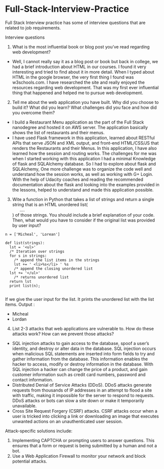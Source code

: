 # Full-Stack-Interview-Practice
Full Stack Interview practice has some of interview questions that are related to job requirements. 

Interview questions

1. What is the most influential book or blog post you’ve read regarding web  development?
  - Well, I cannot really say it as a blog post or book but back in college, we had a brief introduction about HTML in our courses. I found it very interesting and tried to find about it in more detail. 
   When I typed about HTML in the google browser, the very first thing I found was w3schools.com.  I have researched the site and really enjoyed the resources regarding web development. 
   That was my first ever influential thing that happened and helped me to pursue web development.
  
2. Tell me about the web application you have built. Why did you choose to build it? What did you learn? What challenges did you face and how did you overcome them?
 -  I build a Restaurant Menu application as the part of the Full Stack nanodegree and hosted it on AWS server. The application basically shows the list of restaurants
    and their menus.
 - I have used Flask framework in this application,  learned about RESTful APIs that serve JSON and XML output, and front-end HTML/CSS/JS that renders the Restaurants and their Menus. In this application, I have also learned how the session and routing works.
   The challenges for me was when I started working with this application I had a minimal Knowledge of flask and SQLAlchemy database. So I had to explore about flask and SQLAlchemy,  One more challenge was to organize the code well and understand how the session works, as well as working with G+ Login. With the help of Udacity coaches and reading the recommended documentation about the flask and looking into the examples provided in the lessons, helped to understand and made this application possible.

3. Wite a function in Python that takes a list of strings and return a single string that is an HTML unordered list(<ul>….</ul>) of those strings. You should include a brief explanation of your code. Then, what would you have to consider  if the original list was provided by user input?
``` 
n = ['Micheal', 'Lorean']

def list(strings):
  lst = '<ul>'
  /* Iteration over strings
  for s in strings:
    /* append the list items in the strings
    lst += ' <li>%s</li> ' %s
    /* append the closing unordered list
  lst += '</ul>'
    /* returns unordered list
  return lst
  print list(n);
  
```  
If we give the user input for the list. It prints the unordered list with the list items.
Output : 
<ul>
<li>Micheal</li>
<li>Lordan</li>
</ul>

4. List 2-3 attacks that web applications are vulnerable to. How do these attacks work? How can we prevent those attacks?
  -	SQL injection attacks to gain access to the database, spoof  a user’s identity,  and destroy or alter data in the database. SQL injection occurs when malicious SQL statements are inserted into form fields to try and gather information from the database. This information enables the hacker to access, modify or destroy information in the database. With SQL injection a hacker can change the price of a product, and gain customer information such as credit card numbers, password and contact information.
  -	Distributed Denial of Service Attacks (DDoS). DDoS attacks generate requests from thousands  of IP addresses in an attempt to flood a site with traffic, making it impossible for the server to respond to requests. DDoS attacks or bots can slow a site down or make it temporarily unavailable.
  -	Cross Site Request Forgery (CSRF) attacks. CSRF attacks occur when a user is tricked into clicking a link or downloading an image that executes unwanted actions on an unauthenticated user session.
  
  Attack-specific solutions include:
  1. Implementing CAPTCHA or prompting users to answer questions. This ensures that a form or request is being submitted by a human and not a bot.
  2. Use a Web Application Firewall to monitor your network and block potential attacks.
 

